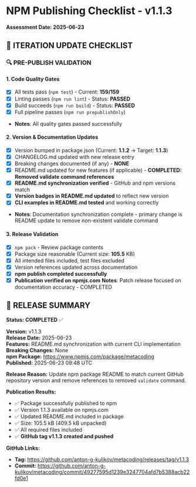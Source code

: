 # NPM Publishing Checklist - v1.1.3

**Assessment Date: 2025-06-23**

## 🔄 **ITERATION UPDATE CHECKLIST**

### 🔍 **PRE-PUBLISH VALIDATION**

#### 1. **Code Quality Gates**

- [x] All tests pass (`npm test`) - Current: **159/159**
- [x] Linting passes (`npm run lint`) - Status: **PASSED**
- [x] Build succeeds (`npm run build`) - Status: **PASSED**
- [x] Full pipeline passes (`npm run prepublishOnly`)
- **Notes**: All quality gates passed successfully

#### 2. **Version & Documentation Updates**

- [x] Version bumped in package.json (Current: **1.1.2** → Target: **1.1.3**)
- [x] CHANGELOG.md updated with new release entry
- [x] Breaking changes documented (if any) - **NONE**
- [x] README.md updated for new features (if applicable) - **COMPLETED: Removed validate command references**
- [x] **README.md synchronization verified** - GitHub and npm versions match
- [x] **Version badges in README.md updated** to reflect new version
- [x] **CLI examples in README.md tested** and working correctly
- **Notes**: Documentation synchronization complete - primary change is README update to remove non-existent validate command

#### 3. **Release Validation**

- [x] `npm pack` - Review package contents
- [x] Package size reasonable (Current size: **105.5** KB)
- [x] All intended files included, test files excluded
- [x] Version references updated across documentation
- [x] **npm publish completed successfully**
- [x] **Publication verified on npmjs.com**
      **Notes**: Patch release focused on documentation accuracy - COMPLETED

## 🎯 **RELEASE SUMMARY**

**Status: COMPLETED** ✅

**Version:** v1.1.3  
**Release Date:** 2025-06-23  
**Features:** README.md synchronization with current CLI implementation  
**Breaking Changes:** None  
**npm Package:** https://www.npmjs.com/package/metacoding  
**Published:** 2025-06-23 09:48 UTC

**Release Reason:** Update npm package README to match current GitHub repository version and remove references to removed `validate` command.

**Publication Results:**

- ✅ Package successfully published to npm
- ✅ Version 1.1.3 available on npmjs.com
- ✅ Updated README.md included in package
- ✅ Size: 105.5 kB (409.5 kB unpacked)
- ✅ All required files included
- ✅ **GitHub tag v1.1.3 created and pushed**

**GitHub Links:**

- **Tag:** https://github.com/anton-g-kulikov/metacoding/releases/tag/v1.1.3
- **Commit:** https://github.com/anton-g-kulikov/metacoding/commit/49277595d1239e3247704afd7b5388acb22fd0e1
